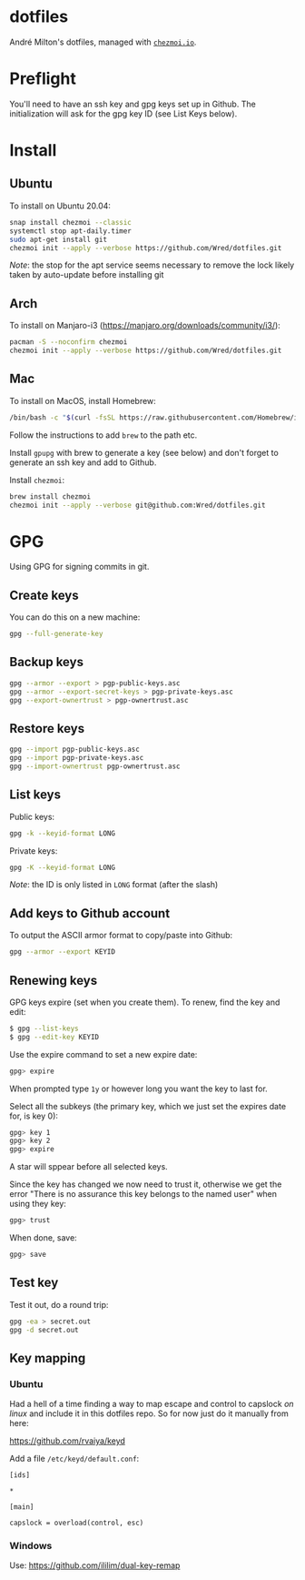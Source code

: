 # dotfiles
André Milton's dotfiles, managed with [`chezmoi.io`](https://chezmoi.io/).

# Preflight

You'll need to have an ssh key and gpg keys set up in Github.  The initialization will ask for the gpg key ID (see List Keys below).

# Install

## Ubuntu
To install on Ubuntu 20.04:

```sh
snap install chezmoi --classic
systemctl stop apt-daily.timer
sudo apt-get install git
chezmoi init --apply --verbose https://github.com/Wred/dotfiles.git
```

*Note*: the stop for the apt service seems necessary to remove the lock likely taken by auto-update before installing git

## Arch
To install on Manjaro-i3 (https://manjaro.org/downloads/community/i3/):

```sh
pacman -S --noconfirm chezmoi
chezmoi init --apply --verbose https://github.com/Wred/dotfiles.git
```

## Mac
To install on MacOS, install Homebrew:

```sh
/bin/bash -c "$(curl -fsSL https://raw.githubusercontent.com/Homebrew/install/HEAD/install.sh)"
```

Follow the instructions to add `brew` to the path etc.

Install `gpupg` with brew to generate a key (see below) and don't forget to generate an ssh key and add to Github.

Install `chezmoi`:

```sh
brew install chezmoi
chezmoi init --apply --verbose git@github.com:Wred/dotfiles.git
```

# GPG

Using GPG for signing commits in git.

## Create keys

You can do this on a new machine:

```sh
gpg --full-generate-key
```


## Backup keys

```sh
gpg --armor --export > pgp-public-keys.asc
gpg --armor --export-secret-keys > pgp-private-keys.asc
gpg --export-ownertrust > pgp-ownertrust.asc
```

## Restore keys

```sh
gpg --import pgp-public-keys.asc
gpg --import pgp-private-keys.asc
gpg --import-ownertrust pgp-ownertrust.asc
```

## List keys

Public keys:
```sh
gpg -k --keyid-format LONG
```

Private keys:
```sh
gpg -K --keyid-format LONG
```

*Note*: the ID is only listed in `LONG` format (after the slash)

## Add keys to Github account

To output the ASCII armor format to copy/paste into Github:

```sh
gpg --armor --export KEYID
```

## Renewing keys

GPG keys expire (set when you create them).  To renew, find the key and edit:

```sh
$ gpg --list-keys
$ gpg --edit-key KEYID
```

Use the expire command to set a new expire date:

```sh
gpg> expire
```    

When prompted type `1y` or however long you want the key to last for.

Select all the subkeys (the primary key, which we just set the expires date for, is key 0):

```sh
gpg> key 1
gpg> key 2
gpg> expire
```

A star will sppear before all selected keys.

Since the key has changed we now need to trust it, otherwise we get the error "There is no assurance this key belongs to the named user" when using they key:

```sh
gpg> trust
```

When done, save:

```sh
gpg> save
```


## Test key

Test it out, do a round trip:

```sh
gpg -ea > secret.out
gpg -d secret.out
```

## Key mapping

### Ubuntu

Had a hell of a time finding a way to map escape and control to capslock *on linux* and
include it in this dotfiles repo.  So for now just do it manually from here:

https://github.com/rvaiya/keyd

Add a file `/etc/keyd/default.conf`:

```
[ids]

*

[main]

capslock = overload(control, esc)
```

### Windows

Use: https://github.com/ililim/dual-key-remap
